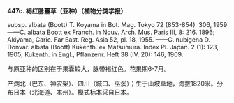 **447c. 褐红脉薹草（亚种）（植物分类学报）**

subsp. albata (Boott) T. Koyama in Bot. Mag. Tokyo 72 (853-854): 306, 1959——C. albata Boott ex Franch. in Nouv. Arch. Mus. Paris III, 8: 216. 1896; Akiyama, Caric. Far East. Reg. Asia 52, pl. 18, 1955. ——C. nubigena D. Donvar. albata (Boott) Kukenth. ex Matsumura. Index Pl. Japan. 2 (1): 123, 1905; Kukenth. in Engl., Pflanzenr. Heft 38 (IV. 20): 146, 1909.

与原亚种的区别在于果囊较大，脉带褐红色。花果期6-7月。

产湖北（巴东、神农架）、四川（城口、巫溪）；生于山坡草地，海拔1820米。分布日本（北海道、本州）。模式标本采自日本。
